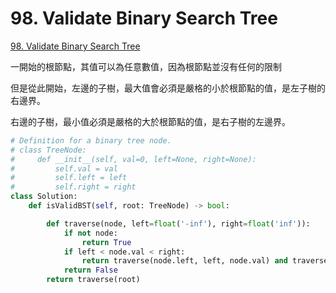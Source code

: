 # 98. Validate Binary Search Tree

[98. Validate Binary Search Tree](https://leetcode.com/problems/validate-binary-search-tree/)

一開始的根節點，其值可以為任意數值，因為根節點並沒有任何的限制

但是從此開始，左邊的子樹，最大值會必須是嚴格的小於根節點的值，是左子樹的右邊界。

右邊的子樹，最小值必須是嚴格的大於根節點的值，是右子樹的左邊界。

```python
# Definition for a binary tree node.
# class TreeNode:
#     def __init__(self, val=0, left=None, right=None):
#         self.val = val
#         self.left = left
#         self.right = right
class Solution:
    def isValidBST(self, root: TreeNode) -> bool:

        def traverse(node, left=float('-inf'), right=float('inf')):
            if not node:
                return True
            if left < node.val < right:
                return traverse(node.left, left, node.val) and traverse(node.right, node.val, right)
            return False
        return traverse(root)
```

